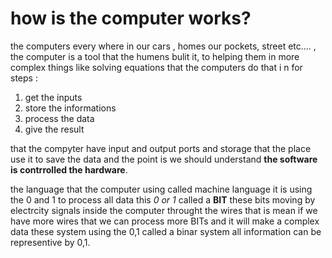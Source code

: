 
# how is the computer works? 
the computers every where in our cars , homes our pockets, street etc.... , the computer is a tool that the humens bulit it, to helping them in more complex things like solving equations that the computers do that i n for steps :
1. get the inputs
2. store the informations
3. process the data
4. give the result

that the compyter have input and output ports and storage that the place use it to save the data and the point is we should understand **the software is contrrolled the hardware**.

the language that the computer using called machine language it is using the 0 and 1 to process all data this *0 or 1* called a **BIT** these bits moving by electrcity signals inside the computer throught the wires that is mean if we have more wires that we can process  more BITs and it will make a complex data these system using the 0,1 called a binar system all information can be representive by 0,1.
